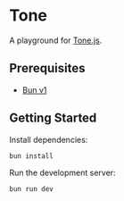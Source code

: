 # Tone

A playground for [Tone.js](https://github.com/Tonejs/Tone.js).

## Prerequisites

- [Bun v1](https://bun.sh/)

## Getting Started

Install dependencies:

```sh
bun install
```

Run the development server:

```sh
bun run dev
```
